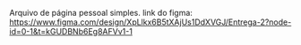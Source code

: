 Arquivo de página pessoal simples. link do figma: https://www.figma.com/design/XpLlkx6B5tXAjUs1DdXVGJ/Entrega-2?node-id=0-1&t=kGUDBNb6Eg8AFVv1-1 

